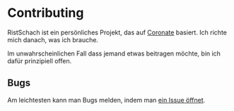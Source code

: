 # Contributing

RistSchach ist ein persönliches Projekt, das auf [Coronate](https://github.com/MatsFangohr/rist-schach/) basiert.
Ich richte mich danach, was ich brauche.

Im unwahrscheinlichen Fall dass jemand etwas beitragen möchte, bin ich dafür prinzipiell offen.

## Bugs

Am leichtesten kann man Bugs melden, indem man [ein Issue öffnet](https://github.com/MatsFangohr/rist-schach/issues).
